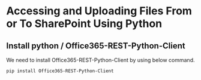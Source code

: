 # Accessing and Uploading Files From or To  SharePoint Using Python


##  Install  python / Office365-REST-Python-Client

We need to install Office365-REST-Python-Client by using below command.

```bash
pip install Office365-REST-Python-Client
```
